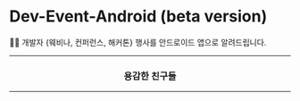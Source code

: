 # Dev-Event-Android (beta version)
🎉🎈 개발자 {웨비나, 컨퍼런스, 해커톤} 행사를 안드로이드 앱으로 알려드립니다. 

<div align=center>
    <hr/>
      <h3>용감한 친구들</h3>
    <hr/>
<div/>
